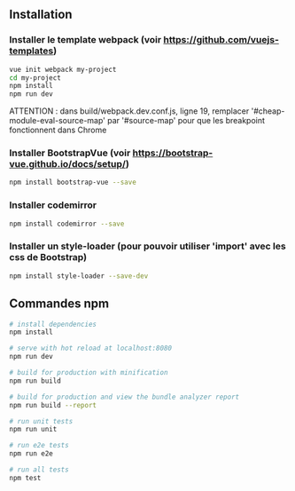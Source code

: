 ## Installation

### Installer le template webpack (voir https://github.com/vuejs-templates)

```bash
vue init webpack my-project
cd my-project
npm install
npm run dev
```

ATTENTION : dans build/webpack.dev.conf.js, ligne 19, remplacer '#cheap-module-eval-source-map' par '#source-map' pour que les breakpoint fonctionnent dans Chrome

### Installer BootstrapVue (voir https://bootstrap-vue.github.io/docs/setup/)

```bash
npm install bootstrap-vue --save
```

### Installer codemirror

```bash
npm install codemirror --save
```

### Installer un style-loader (pour pouvoir utiliser 'import' avec les css de Bootstrap)

```bash
npm install style-loader --save-dev
```




## Commandes npm

``` bash
# install dependencies
npm install

# serve with hot reload at localhost:8080
npm run dev

# build for production with minification
npm run build

# build for production and view the bundle analyzer report
npm run build --report

# run unit tests
npm run unit

# run e2e tests
npm run e2e

# run all tests
npm test
```
